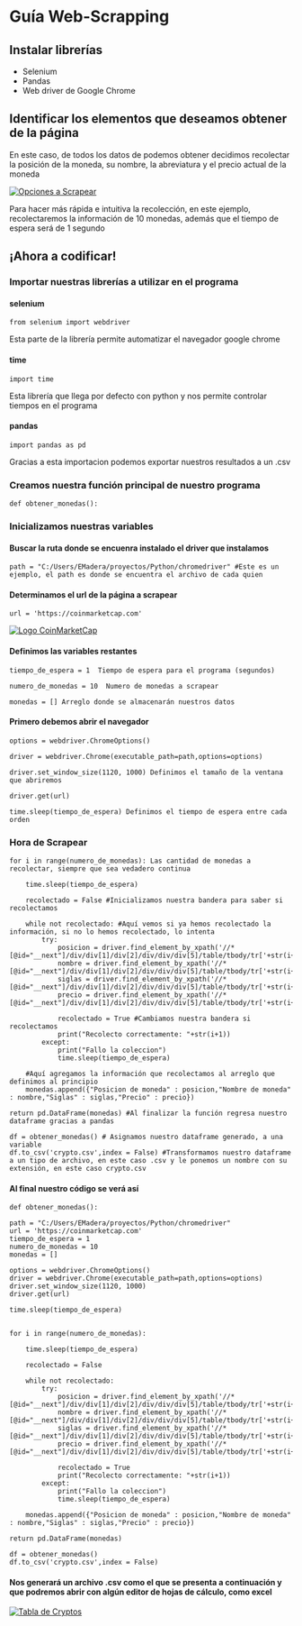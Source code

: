 # Guía Web-Scrapping 

## Instalar librerías
- Selenium
- Pandas
- Web driver de Google Chrome

## Identificar los elementos que deseamos obtener de la página

En este caso, de todos los datos de podemos obtener decidimos recolectar la posición de la moneda, su nombre, la abreviatura y el precio actual de la moneda

[![Opciones a Scrapear](Opciones)](https://github.com/EliasMaDeRe/PE1/blob/MayCarlosBranch/Imagenes%20manual%20scraping/Opciones%20a%20scrapear.png?raw=true)

Para hacer más rápida e intuitiva la recolección, en este ejemplo, recolectaremos la información de 10 monedas, además que el tiempo de espera será de 1 segundo

## ¡Ahora a codificar!

### Importar nuestras librerías a utilizar en el programa

#### selenium
	from selenium import webdriver 

Esta parte de la librería permite automatizar el navegador google chrome

#### time
	import time

Esta librería que llega por defecto con python y nos permite controlar tiempos en el programa

#### pandas
	import pandas as pd

Gracias a esta importacion podemos exportar nuestros resultados a un .csv

### Creamos nuestra función principal de nuestro programa

	def obtener_monedas():

### Inicializamos nuestras variables 

#### Buscar la ruta donde se encuenra instalado el driver que instalamos 

	path = "C:/Users/EMadera/proyectos/Python/chromedriver" #Este es un ejemplo, el path es donde se encuentra el archivo de cada quien

#### Determinamos el url de la página a scrapear

	url = 'https://coinmarketcap.com' 
	
[![Logo CoinMarketCap](Logo)](https://github.com/EliasMaDeRe/PE1/blob/MayCarlosBranch/Imagenes%20manual%20scraping/Logo%20CoinMarketCap.png?raw=true)
#### Definimos las variables restantes 

	tiempo_de_espera = 1  Tiempo de espera para el programa (segundos)

	numero_de_monedas = 10  Numero de monedas a scrapear

	monedas = [] Arreglo donde se almacenarán nuestros datos

#### Primero debemos abrir el navegador

	options = webdriver.ChromeOptions() 

	driver = webdriver.Chrome(executable_path=path,options=options)

	driver.set_window_size(1120, 1000) Definimos el tamaño de la ventana que abriremos

	driver.get(url)

	time.sleep(tiempo_de_espera) Definimos el tiempo de espera entre cada orden 

### Hora de Scrapear

    for i in range(numero_de_monedas): Las cantidad de monedas a recolectar, siempre que sea vedadero continua 

        time.sleep(tiempo_de_espera)

        recolectado = False #Inicializamos nuestra bandera para saber si recolectamos 

        while not recolectado: #Aquí vemos si ya hemos recolectado la información, si no lo hemos recolectado, lo intenta 
            try:
                posicion = driver.find_element_by_xpath('//*[@id="__next"]/div/div[1]/div[2]/div/div/div[5]/table/tbody/tr['+str(i+1)+']/td[2]/p').text
                nombre = driver.find_element_by_xpath('//*[@id="__next"]/div/div[1]/div[2]/div/div/div[5]/table/tbody/tr['+str(i+1)+']/td[3]/div/a/div/div/p').text
                siglas = driver.find_element_by_xpath('//*[@id="__next"]/div/div[1]/div[2]/div/div/div[5]/table/tbody/tr['+str(i+1)+']/td[3]/div/a/div/div/div/p').text
                precio = driver.find_element_by_xpath('//*[@id="__next"]/div/div[1]/div[2]/div/div/div[5]/table/tbody/tr['+str(i+1)+']/td[4]/div/a/span').text

                recolectado = True #Cambiamos nuestra bandera si recolectamos
                print("Recolecto correctamente: "+str(i+1))
            except:
                print("Fallo la coleccion") 
                time.sleep(tiempo_de_espera)

        #Aquí agregamos la información que recolectamos al arreglo que definimos al principio
        monedas.append({"Posicion de moneda" : posicion,"Nombre de moneda" : nombre,"Siglas" : siglas,"Precio" : precio}) 

    return pd.DataFrame(monedas) #Al finalizar la función regresa nuestro dataframe gracias a pandas
	
	df = obtener_monedas() # Asignamos nuestro dataframe generado, a una variable
	df.to_csv('crypto.csv',index = False) #Transformamos nuestro dataframe a un tipo de archivo, en este caso .csv y le ponemos un nombre con su extensión, en este caso crypto.csv

#### Al final nuestro código se verá así

	def obtener_monedas():

    path = "C:/Users/EMadera/proyectos/Python/chromedriver" 
    url = 'https://coinmarketcap.com' 
    tiempo_de_espera = 1 
    numero_de_monedas = 10 
    monedas = []

    options = webdriver.ChromeOptions()
    driver = webdriver.Chrome(executable_path=path,options=options)
    driver.set_window_size(1120, 1000)
    driver.get(url)
    
    time.sleep(tiempo_de_espera)


    for i in range(numero_de_monedas): 

        time.sleep(tiempo_de_espera)

        recolectado = False

        while not recolectado:
            try:
                posicion = driver.find_element_by_xpath('//*[@id="__next"]/div/div[1]/div[2]/div/div/div[5]/table/tbody/tr['+str(i+1)+']/td[2]/p').text
                nombre = driver.find_element_by_xpath('//*[@id="__next"]/div/div[1]/div[2]/div/div/div[5]/table/tbody/tr['+str(i+1)+']/td[3]/div/a/div/div/p').text
                siglas = driver.find_element_by_xpath('//*[@id="__next"]/div/div[1]/div[2]/div/div/div[5]/table/tbody/tr['+str(i+1)+']/td[3]/div/a/div/div/div/p').text
                precio = driver.find_element_by_xpath('//*[@id="__next"]/div/div[1]/div[2]/div/div/div[5]/table/tbody/tr['+str(i+1)+']/td[4]/div/a/span').text

                recolectado = True
                print("Recolecto correctamente: "+str(i+1))
            except:
                print("Fallo la coleccion")
                time.sleep(tiempo_de_espera)

        monedas.append({"Posicion de moneda" : posicion,"Nombre de moneda" : nombre,"Siglas" : siglas,"Precio" : precio})

    return pd.DataFrame(monedas)

	df = obtener_monedas()
	df.to_csv('crypto.csv',index = False)

#### Nos generará un archivo .csv como el que se presenta a continuación y que podremos abrir con algún editor de hojas de cálculo, como excel

[![Tabla de Cryptos](cryptos)](https://github.com/EliasMaDeRe/PE1/blob/MayCarlosBranch/Imagenes%20manual%20scraping/Tabla%20resultante.png?raw=true)



